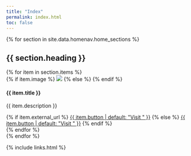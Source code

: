 ```yaml
---
title: "Index"
permalink: index.html
toc: false
---
```


{% for section in site.data.homenav.home_sections %}
## {{ section.heading }}

<div class="row">
    {% for item in section.items %}
    <div class="col-md-4 col-sm-6">
        <div class="panel panel-default nav-panel text-center">
            <div class="panel-heading">
                {% if item.image %}
                <img src="{{ site.baseurl }}/images/{{ item.image }}">
                {% else %}
                <span class="fa-stack fa-5x">
                      <i class="fas fa-circle fa-stack-2x text-primary"></i>
                      <i class="{{ item.icon }} fa-stack-1x fa-inverse"></i>
                </span>
                {% endif %}
            </div>
            <div class="panel-body">
                <h4 class="no-toc no-anchor">{{ item.title }}</h4>
                <p>{{ item.description }}</p>
                {% if item.external_url %}
                <a href="{{ item.external_url }}" class="btn btn-primary">{{ item.button | default: "Visit " }}</a>
                {% else %}
                <a href="{{ item.url | prepend: site.baseurl }}" class="btn btn-primary">{{ item.button | default: "Visit " }}</a>
                {% endif %}
            </div>
         </div>
    </div>
    {% endfor %}
</div>
{% endfor %}

{% include links.html %}
